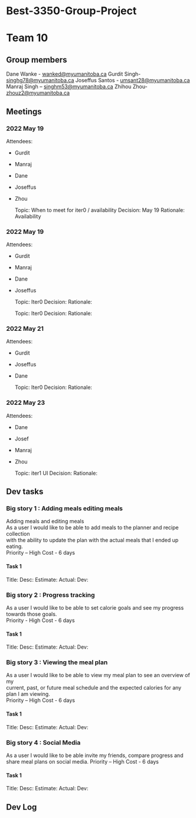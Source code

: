 # Best-3350-Group-Project

# Team 10
## Group members
Dane Wanke - wanked@myumanitoba.ca
Gurdit Singh- singhg78@myumanitoba.ca
Joseffus Santos - umsant28@myumanitoba.ca
Manraj Singh – singhm53@myumanitoba.ca
Zhihou Zhou- zhouz2@myumanitoba.ca

## Meetings
### 2022 May 19
Attendees:
- Gurdit
- Manraj
- Dane
- Joseffus
- Zhou

    Topic: When to meet for iter0 / availability
 Decision: May 19
Rationale: Availability

### 2022 May 19
Attendees:
- Gurdit
- Manraj
- Dane
- Joseffus

    Topic: Iter0
 Decision:
Rationale:

    Topic: Iter0
 Decision:
Rationale:
### 2022 May 21
Attendees:
- Gurdit
- Joseffus
- Dane

    Topic: Iter0
 Decision:
Rationale:

### 2022 May 23
Attendees:
- Dane
- Josef
- Manraj
- Zhou

    Topic: iter1 UI
 Decision:
Rationale:



## Dev tasks  

### Big story 1 : Adding meals editing meals  
Adding meals and editing meals  
As a user I would like to be able to add meals to the planner and recipe collection    
with the ability to update the plan with the actual meals that I ended up eating.  
Priority – High                                                        Cost - 6 days   
#### Task 1
   Title:
    Desc:
Estimate:
  Actual:
     Dev:

### Big story 2 : Progress tracking  
As a user I would like to be able to set calorie goals and see my progress towards those goals.  
Priority - High                                                        Cost - 6 days   
#### Task 1
   Title:
    Desc:
Estimate:
  Actual:
     Dev:




### Big story 3 : Viewing the meal plan  
As a user I would like to be able to view my meal plan to see an overview of my  
current, past, or future meal schedule and the expected calories for any plan I am viewing.  
Priority – High                                                        Cost - 6 days   


#### Task 1
   Title:
    Desc:
Estimate:
  Actual:
     Dev:



### Big story 4 : Social Media
As a user I would like to be able invite my friends, compare progress and  
share meal plans on social media.
Priority – High                                                        Cost - 6 days   

#### Task 1
   Title:
    Desc:
Estimate:
  Actual:
     Dev:





## Dev Log